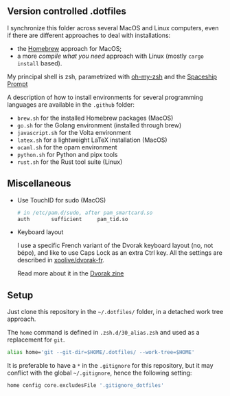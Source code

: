 ## Version controlled .dotfiles

I synchronize this folder across several MacOS and Linux computers, even if there are different approaches to deal with installations:

- the [Homebrew](https://brew.sh) approach for MacOS;
- a more _compile what you need_ approach with Linux (mostly `cargo install` based).

My principal shell is zsh, parametrized with [oh-my-zsh](https://ohmyz.sh/) and the [Spaceship Prompt](https://github.com/spaceship-prompt/spaceship-prompt)

A description of how to install environments for several programming languages are available in the `.github` folder:

- `brew.sh` for the installed Homebrew packages (MacOS)
- `go.sh` for the Golang environment (installed through brew)
- `javascript.sh` for the Volta environment
- `latex.sh` for a lightweight LaTeX installation (MacOS)
- `ocaml.sh` for the opam environment
- `python.sh` for Python and pipx tools
- `rust.sh` for the Rust tool suite (Linux)

## Miscellaneous

- Use TouchID for sudo (MacOS)

  ```sh
  # in /etc/pam.d/sudo, after pam_smartcard.so
  auth       sufficient     pam_tid.so
  ```

- Keyboard layout

  I use a specific French variant of the Dvorak keyboard layout (no, not bépo), and like to use Caps Lock as an extra Ctrl key. All the settings are described in [xoolive/dvorak-fr](https://github.com/xoolive/dvorak-fr).

  Read more about it in the [Dvorak zine](https://www.dvzine.org/)


## Setup

Just clone this repository in the `~/.dotfiles/` folder, in a detached work tree approach.

The `home` command is defined in `.zsh.d/30_alias.zsh` and used as a replacement for `git`.

```zsh
alias home='git --git-dir=$HOME/.dotfiles/ --work-tree=$HOME'
```

It is preferable to have a `*` in the `.gitignore` for this repository, but it may conflict with the global `~/.gitignore`, hence the following setting:

```zsh
home config core.excludesFile '.gitignore_dotfiles'
```
